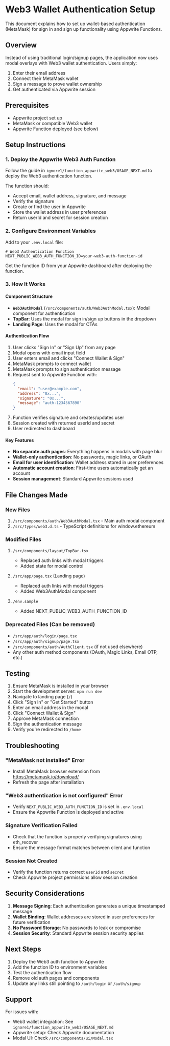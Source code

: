 # Web3 Wallet Authentication Setup

This document explains how to set up wallet-based authentication (MetaMask) for sign in and sign up functionality using Appwrite Functions.

## Overview

Instead of using traditional login/signup pages, the application now uses modal overlays with Web3 wallet authentication. Users simply:
1. Enter their email address
2. Connect their MetaMask wallet
3. Sign a message to prove wallet ownership
4. Get authenticated via Appwrite session

## Prerequisites

- Appwrite project set up
- MetaMask or compatible Web3 wallet
- Appwrite Function deployed (see below)

## Setup Instructions

### 1. Deploy the Appwrite Web3 Auth Function

Follow the guide in `ignore1/function_appwrite_web3/USAGE_NEXT.md` to deploy the Web3 authentication function.

The function should:
- Accept email, wallet address, signature, and message
- Verify the signature
- Create or find the user in Appwrite
- Store the wallet address in user preferences
- Return userId and secret for session creation

### 2. Configure Environment Variables

Add to your `.env.local` file:

```env
# Web3 Authentication Function
NEXT_PUBLIC_WEB3_AUTH_FUNCTION_ID=your-web3-auth-function-id
```

Get the function ID from your Appwrite dashboard after deploying the function.

### 3. How It Works

#### Component Structure

- **`Web3AuthModal`** (`/src/components/auth/Web3AuthModal.tsx`): Modal component for authentication
- **TopBar**: Uses the modal for sign in/sign up buttons in the dropdown
- **Landing Page**: Uses the modal for CTAs

#### Authentication Flow

1. User clicks "Sign In" or "Sign Up" from any page
2. Modal opens with email input field
3. User enters email and clicks "Connect Wallet & Sign"
4. MetaMask prompts to connect wallet
5. MetaMask prompts to sign authentication message
6. Request sent to Appwrite Function with:
   ```json
   {
     "email": "user@example.com",
     "address": "0x...",
     "signature": "0x...",
     "message": "auth-1234567890"
   }
   ```
7. Function verifies signature and creates/updates user
8. Session created with returned userId and secret
9. User redirected to dashboard

#### Key Features

- **No separate auth pages**: Everything happens in modals with page blur
- **Wallet-only authentication**: No passwords, magic links, or OAuth
- **Email for user identification**: Wallet address stored in user preferences
- **Automatic account creation**: First-time users automatically get an account
- **Session management**: Standard Appwrite sessions used

## File Changes Made

### New Files

1. `/src/components/auth/Web3AuthModal.tsx` - Main auth modal component
2. `/src/types/web3.d.ts` - TypeScript definitions for window.ethereum

### Modified Files

1. `/src/components/layout/TopBar.tsx`
   - Replaced auth links with modal triggers
   - Added state for modal control

2. `/src/app/page.tsx` (Landing page)
   - Replaced auth links with modal triggers
   - Added Web3AuthModal component

3. `/env.sample`
   - Added NEXT_PUBLIC_WEB3_AUTH_FUNCTION_ID

### Deprecated Files (Can be removed)

- `/src/app/auth/login/page.tsx`
- `/src/app/auth/signup/page.tsx`
- `/src/components/auth/AuthClient.tsx` (if not used elsewhere)
- Any other auth method components (OAuth, Magic Links, Email OTP, etc.)

## Testing

1. Ensure MetaMask is installed in your browser
2. Start the development server: `npm run dev`
3. Navigate to landing page (`/`)
4. Click "Sign In" or "Get Started" button
5. Enter an email address in the modal
6. Click "Connect Wallet & Sign"
7. Approve MetaMask connection
8. Sign the authentication message
9. Verify you're redirected to `/home`

## Troubleshooting

### "MetaMask not installed" Error

- Install MetaMask browser extension from https://metamask.io/download/
- Refresh the page after installation

### "Web3 authentication is not configured" Error

- Verify `NEXT_PUBLIC_WEB3_AUTH_FUNCTION_ID` is set in `.env.local`
- Ensure the Appwrite Function is deployed and active

### Signature Verification Failed

- Check that the function is properly verifying signatures using eth_recover
- Ensure the message format matches between client and function

### Session Not Created

- Verify the function returns correct `userId` and `secret`
- Check Appwrite project permissions allow session creation

## Security Considerations

1. **Message Signing**: Each authentication generates a unique timestamped message
2. **Wallet Binding**: Wallet addresses are stored in user preferences for future verification
3. **No Password Storage**: No passwords to leak or compromise
4. **Session Security**: Standard Appwrite session security applies

## Next Steps

1. Deploy the Web3 auth function to Appwrite
2. Add the function ID to environment variables
3. Test the authentication flow
4. Remove old auth pages and components
5. Update any links still pointing to `/auth/login` or `/auth/signup`

## Support

For issues with:
- Web3 wallet integration: See `ignore1/function_appwrite_web3/USAGE_NEXT.md`
- Appwrite setup: Check Appwrite documentation
- Modal UI: Check `/src/components/ui/Modal.tsx`
